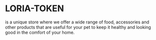 # LORIA-TOKEN
is a unique store where we offer a wide range of food, accessories and other products that are useful for your pet to keep it healthy and looking good in the comfort of your home.
